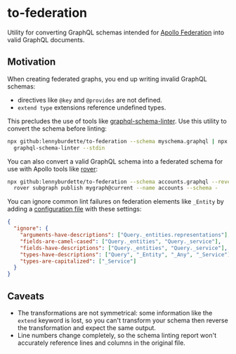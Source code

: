 # to-federation

Utility for converting GraphQL schemas intended for [Apollo Federation][fed]
into valid GraphQL documents.

## Motivation

When creating federated graphs, you end up writing invalid GraphQL schemas:

- directives like `@key` and `@provides` are not defined.
- `extend type` extensions reference undefined types.

This precludes the use of tools like [graphql-schema-linter][lint]. Use this
utility to convert the schema before linting:

```sh
npx github:lennyburdette/to-federation --schema myschema.graphql | npx \
  graphql-schema-linter --stdin
```

You can also convert a valid GraphQL schema into a federated schema for use
with Apollo tools like [rover][rover]:

```sh
npx github:lennyburdette/to-federation --schema accounts.graphql --reverse | \
  rover subgraph publish mygraph@current --name accounts --schema -
```

You can ignore common lint failures on federation elements like `_Entity` by
adding a [configuration file][config] with these settings:

```json
{
  "ignore": {
    "arguments-have-descriptions": ["Query._entities.representations"],
    "fields-are-camel-cased": ["Query._entities", "Query._service"],
    "fields-have-descriptions": ["Query._entities", "Query._service"],
    "types-have-descriptions": ["Query", "_Entity", "_Any", "_Service"],
    "types-are-capitalized": ["_Service"]
  }
}
```

[fed]: https://www.apollographql.com/docs/federation/
[lint]: https://github.com/cjoudrey/graphql-schema-linter
[rover]: https://www.apollographql.com/docs/rover/
[config]: https://github.com/cjoudrey/graphql-schema-linter#configuration-file

## Caveats

- The transformations are not symmetrical: some information like the `extend`
  keyword is lost, so you can't transform your schema then reverse the
  transformation and expect the same output.
- Line numbers change completely, so the schema linting report won't accurately
  reference lines and columns in the original file.
